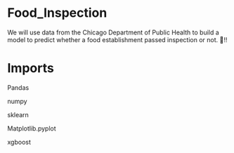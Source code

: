 # Food_Inspection

We will use data from the Chicago Department of Public Health to build a model to predict whether a food establishment passed inspection or not. 🥘!!

# Imports

Pandas

numpy

sklearn

Matplotlib.pyplot

xgboost
